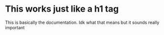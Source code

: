 # This works just like a h1 tag

This is basically the documentation. Idk what that means but it sounds really important

